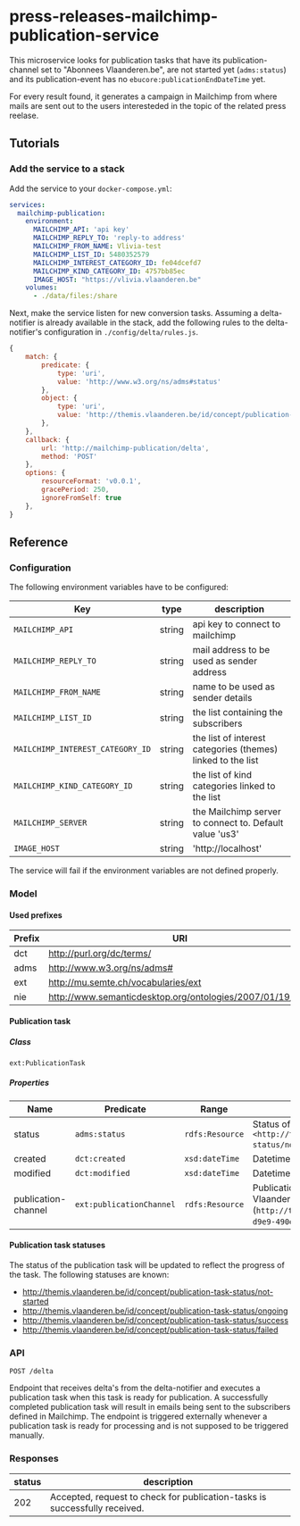 # press-releases-mailchimp-publication-service

This microservice looks for publication tasks that have its publication-channel set to "Abonnees Vlaanderen.be", are not
started yet (`adms:status`) and its publication-event has no `ebucore:publicationEndDateTime` yet.

For every result found, it generates a campaign in Mailchimp from where mails are sent out to the users interesteded in the topic of the related press reelase.

## Tutorials
### Add the service to a stack
Add the service to your `docker-compose.yml`:

```yaml
services:
  mailchimp-publication:
    environment:
      MAILCHIMP_API: 'api key'
      MAILCHIMP_REPLY_TO: 'reply-to address'
      MAILCHIMP_FROM_NAME: Vlivia-test
      MAILCHIMP_LIST_ID: 5480352579
      MAILCHIMP_INTEREST_CATEGORY_ID: fe04dcefd7
      MAILCHIMP_KIND_CATEGORY_ID: 4757bb85ec
      IMAGE_HOST: "https://vlivia.vlaanderen.be"
    volumes:
      - ./data/files:/share
```

Next, make the service listen for new conversion tasks. Assuming a delta-notifier is already available in the stack, add the following rules to the delta-notifier's configuration in `./config/delta/rules.js`.

```javascript
{
    match: {
        predicate: {
            type: 'uri',
            value: 'http://www.w3.org/ns/adms#status'
        },
        object: {
            type: 'uri',
            value: 'http://themis.vlaanderen.be/id/concept/publication-task-status/not-started'
        },
    },
    callback: {
        url: 'http://mailchimp-publication/delta',
        method: 'POST'
    },
    options: {
        resourceFormat: 'v0.0.1',
        gracePeriod: 250,
        ignoreFromSelf: true
    },
}
```

## Reference

### Configuration

The following environment variables have to be configured:

| Key | type | description |
|-----|------|---------|
| `MAILCHIMP_API` | string | api key to connect to mailchimp |
| `MAILCHIMP_REPLY_TO` | string | mail address to be used as sender address |
| `MAILCHIMP_FROM_NAME` | string | name to be used as sender details |
| `MAILCHIMP_LIST_ID` | string | the list containing the subscribers
| `MAILCHIMP_INTEREST_CATEGORY_ID` | string  | the list of interest categories (themes) linked to the list
| `MAILCHIMP_KIND_CATEGORY_ID` | string  | the list of kind categories linked to the list
| `MAILCHIMP_SERVER` | string  | the Mailchimp server to connect to. Default value 'us3'
| `IMAGE_HOST` | string | 'http://localhost' | Host the images in the mail template must be served from (must be accessible to the receivers of the email) |

The service will fail if the environment variables are not defined properly.


### Model

#### Used prefixes
| Prefix | URI                                                       |
|--------|-----------------------------------------------------------|
| dct    | http://purl.org/dc/terms/                                 |
| adms   | http://www.w3.org/ns/adms#                                |
| ext    | http://mu.semte.ch/vocabularies/ext                       |
| nie    | http://www.semanticdesktop.org/ontologies/2007/01/19/nie# |


#### Publication task
##### Class
`ext:PublicationTask`
##### Properties
| Name                | Predicate                | Range           | Definition                                                                                                                                                 |
|---------------------|--------------------------|-----------------|------------------------------------------------------------------------------------------------------------------------------------------------------------|
| status              | `adms:status`            | `rdfs:Resource` | Status of the publication task, having value `<http://themis.vlaanderen.be/id/concept/publication-task-status/not-started>` when this service is triggered |
| created             | `dct:created`            | `xsd:dateTime`  | Datetime of creation of the task                                                                                                                           |
| modified            | `dct:modified`           | `xsd:dateTime`  | Datetime of the last modification of the task                                                                                                              |
| publication-channel | `ext:publicationChannel` | `rdfs:Resource` | Publication channel related to the task. Only the 'Abonnees Vlaanderen.be' publication channel (`http://themis.vlaanderen.be/id/publicatiekanaal/c06c30f5-d9e9-490e-822c-43faa9d0b25e`) is of interest to this service                                              |


#### Publication task statuses
The status of the publication task will be updated to reflect the progress of the task. The following statuses are known:
* http://themis.vlaanderen.be/id/concept/publication-task-status/not-started
* http://themis.vlaanderen.be/id/concept/publication-task-status/ongoing
* http://themis.vlaanderen.be/id/concept/publication-task-status/success
* http://themis.vlaanderen.be/id/concept/publication-task-status/failed

### API
```
POST /delta
```
Endpoint that receives delta's from the delta-notifier and executes a publication task when this task is ready for publication. A successfully completed publication task will result in emails being sent to the subscribers defined in Mailchimp.
The endpoint is triggered externally whenever a publication task is ready for processing and is not supposed to be triggered manually.

### Responses

| status | description |
|-------|-------------|
| 202 | Accepted, request to check for publication-tasks is successfully received. |








